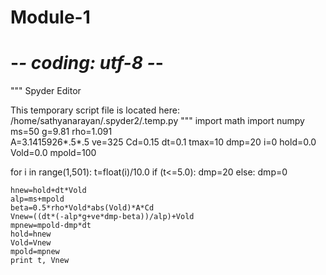 Module-1
========
# -*- coding: utf-8 -*-
"""
Spyder Editor

This temporary script file is located here:
/home/sathyanarayan/.spyder2/.temp.py
"""
import math
import numpy
ms=50
g=9.81
rho=1.091   
A=3.1415926*.5*.5
ve=325
Cd=0.15
dt=0.1
tmax=10
dmp=20
i=0
hold=0.0
Vold=0.0
mpold=100


for i in range(1,501):
    t=float(i)/10.0
    if (t<=5.0):
        dmp=20
    else:
        dmp=0
        
    hnew=hold+dt*Vold    
    alp=ms+mpold
    beta=0.5*rho*Vold*abs(Vold)*A*Cd    
    Vnew=((dt*(-alp*g+ve*dmp-beta))/alp)+Vold
    mpnew=mpold-dmp*dt
    hold=hnew
    Vold=Vnew
    mpold=mpnew
    print t, Vnew
        


